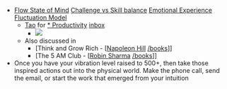 - [Flow State of Mind]() [Challenge vs Skill balance]() [Emotional Experience Fluctuation Model]() 
    - [Tao]() for [* Productivity]() [inbox]()
        - ![](https://firebasestorage.googleapis.com/v0/b/firescript-577a2.appspot.com/o/imgs%2Fapp%2Fsakthi%2FikKnL4nrZ8.jpg?alt=media&token=cd7c4329-72e1-4497-be07-167304adbb90)
    - Also discussed in 
        - [Think and Grow Rich - [[Napoleon Hill]() [/books]()]] 
        - [The 5 AM Club - [[Robin Sharma]() [/books]()]]
- Once you have your vibration level raised to 500+, then take those inspired actions out into the physical world. Make the phone call, send the email, or start the work that emerged from your intuition
